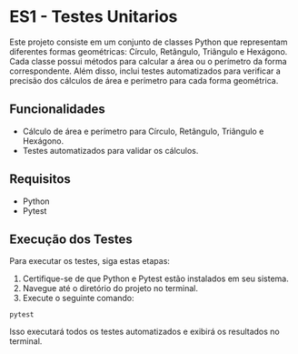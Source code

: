 # ES1 - Testes Unitarios 

Este projeto consiste em um conjunto de classes Python que representam diferentes formas geométricas: Círculo, Retângulo, Triângulo e Hexágono. Cada classe possui métodos para calcular a área ou o perímetro da forma correspondente. Além disso, inclui testes automatizados para verificar a precisão dos cálculos de área e perímetro para cada forma geométrica.

## Funcionalidades

- Cálculo de área e perímetro para Círculo, Retângulo, Triângulo e Hexágono.
- Testes automatizados para validar os cálculos.

## Requisitos

- Python
- Pytest

## Execução dos Testes

Para executar os testes, siga estas etapas:

1. Certifique-se de que Python e Pytest estão instalados em seu sistema.
2. Navegue até o diretório do projeto no terminal.
3. Execute o seguinte comando:

```pytest```

Isso executará todos os testes automatizados e exibirá os resultados no terminal. 
